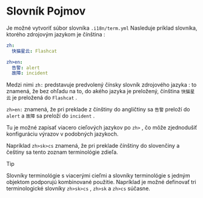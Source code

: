 # Slovník Pojmov

Je možné vytvoriť súbor slovníka `.i18n/term.yml` Nasleduje príklad slovníka, ktorého zdrojovým jazykom je čínština :

```yml
zh:
  快猫星云: Flashcat

zh>en:
  告警: alert
  故障: incident
```

Medzi nimi `zh:` predstavuje predvolený čínsky slovník zdrojového jazyka : to znamená, že bez ohľadu na to, do akého jazyka je preložený, čínština `快猫星云` je preložená do `Flashcat` .

`zh>en:` znamená, že pri preklade z čínštiny do angličtiny sa `告警` preloží do `alert` a `故障` sa preloží do `incident` .

Tu je možné zapísať viacero cieľových jazykov po `zh>` , čo môže zjednodušiť konfiguráciu výrazov v podobných jazykoch.

Napríklad `zh>sk>cs` znamená, že pri preklade čínštiny do slovenčiny a češtiny sa tento zoznam terminológie zdieľa.

> [!TIP]
> Slovníky terminológie s viacerými cieľmi a slovníky terminológie s jedným objektom podporujú kombinované použitie. Napríklad je možné definovať tri terminologické slovníky `zh>sk>cs` , `zh>sk` a `zh>cs` súčasne.